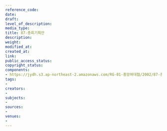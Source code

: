 ```yaml
---
reference_code: 
date: 
draft: 
level_of_description: 
media_type: 
title: 87-총회기획안
description: 
weight: 
modified_at: 
created_at: 
link: 
public_access_status: 
copyright_status: 
components:
- https://jydh.s3.ap-northeast-2.amazonaws.com/RG-01-중앙여대협/2002/87-총회기획안.pdf
tags:
- 
creators:
- 
subjects:
- 
sources:
- 
venues:
- 
---
```

